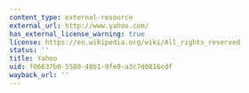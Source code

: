 ```yaml
---
content_type: external-resource
external_url: http://www.yahoo.com/
has_external_license_warning: true
license: https://en.wikipedia.org/wiki/All_rights_reserved
status: ''
title: Yahoo
uid: f06637b0-5580-48b1-9fe9-a3c7d0816cdf
wayback_url: ''
---
```

